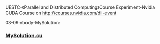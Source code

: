 UESTC-《Parallel and Distributed Computing》Course Experiment-Nvidia CUDA Course on http://courses.nvidia.com/dli-event 


03-09:nbody-MySolution:
### [MySolution.cu](https://github.com/Eternity-Myth/Parallel-and-Distributed-Computing-Nvidia-CUDA-Course-Experiment/blob/master/03_AC_STREAMS_NVVP-zh/09-nbody/MySolution.cu)

